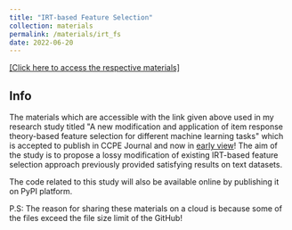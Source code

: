 ```yaml
---
title: "IRT-based Feature Selection"
collection: materials
permalink: /materials/irt_fs
date: 2022-06-20
---
```

[[Click here to access the respective materials]](https://www.dropbox.com/sh/h3fnrkxy8xhl16f/AABnwu9V_2-a8xLxqhHX4Mexa?dl=0)

## Info

The materials which are accessible with the link given above used in my research study titled "A new modification and application of item response theory-based feature selection for different machine learning tasks" which is accepted to publish in CCPE Journal and now in [early view](https://onlinelibrary.wiley.com/doi/10.1002/cpe.7282)! 
The aim of the study is to propose a lossy modification of existing IRT-based feature selection approach previously provided satisfying results on text datasets.

The code related to this study will also be available online by publishing it on PyPI platform.

P.S: The reason for sharing these materials on a cloud is because some of the files exceed the file size limit of the GitHub!
